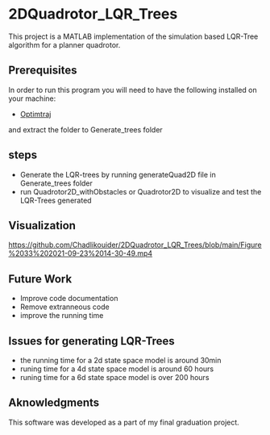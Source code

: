 # 2DQuadrotor_LQR_Trees
This project is a MATLAB implementation of the simulation based LQR-Tree algorithm for a planner quadrotor.

## Prerequisites

In order to run this program you will need to have the following installed on your machine:
* [Optimtraj](https://github.com/MatthewPeterKelly/OptimTraj)

and extract the folder to Generate_trees folder

## steps
* Generate the LQR-trees by running generateQuad2D file in Generate_trees folder
* run Quadrotor2D_withObstacles or Quadrotor2D to visualize and test the LQR-Trees generated

## Visualization
https://github.com/Chadlikouider/2DQuadrotor_LQR_Trees/blob/main/Figure%2033%202021-09-23%2014-30-49.mp4

## Future Work

* Improve code documentation
* Remove extranneous code
* improve the running time

## Issues for generating LQR-Trees
* the running time for a 2d state space model is around 30min
* runing time for a 4d state space model is around 60 hours
* runing time for a 6d state space model is over 200 hours

## Aknowledgments

This software was developed as a part of my final graduation project.

